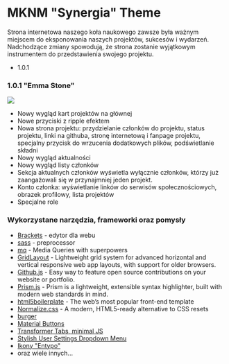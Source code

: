 MKNM "Synergia" Theme
=====================
Strona internetowa naszego koła naukowego zawsze była ważnym miejscem do eksponowania naszych projektów, sukcesów i wydarzeń. Nadchodzące zmiany spowodują, że strona zostanie wyjątkowym instrumentem do przedstawienia swojego projektu.

*   1.0.1

### 1.0.1 "Emma Stone"

![](http://gdurl.com/FJHi)

*   Nowy wygląd kart projektów na głównej
*   Nowe przyciski z ripple efektem
*   Nowa strona projektu: przydzielanie członków do projektu, status projektu, linki na githuba, stronę internetową i fanpage projektu, specjalny przycisk do wrzucenia dodatkowych plików, podświetlanie składni
* Nowy wygląd aktualności
*   Nowy wygląd listy członków
*   Sekcja aktualnych członków wyświetla wyłącznie członków, którzy już zaangażowali się w przynajmniej jeden projekt.
*   Konto członka: wyświetlanie linków do serwisów społecznościowych, obrazek profilowy, lista projektów
*   Specjalne role

### Wykorzystane narzędzia, frameworki oraz pomysły

*   [Brackets](http://brackets.io/) - edytor dla webu
*   [sass](http://sass-lang.com/) - preprocessor
*   [mq](https://github.com/sass-mq/sass-mq) - Media Queries with superpowers
*   [GridLayout](https://ghinda.net/gridlayout/) - Lightweight grid system for advanced horizontal and vertical responsive web app layouts, with support for older browsers.
*   [Github.js](http://akshaykumar6.github.io/github-js/) - Easy way to feature open source contributions on your website or portfolio.
*   [Prism.js](http://prismjs.com/index.html) - Prism is a lightweight, extensible syntax highlighter, built with modern web standards in mind.
*   [html5boilerplate](https://html5boilerplate.com/) - The web’s most popular front-end template
*   [Normalize.css](http://Normalize.css) - A modern, HTML5-ready alternative to CSS resets
*   [burger](http://codepen.io/lowercase/pen/AxIpD/)
*   [Material Buttons ](http://codepen.io/jreece/pen/myeJBN)
*   [Transformer Tabs, minimal JS ](http://codepen.io/Merri/pen/FAtDq)
*   [Stylish User Settings Dropdown Menu ](http://codepen.io/jakestuts/pen/nEFyw)
*   [Ikony "Entypo"](http://www.entypo.com/)
*   oraz wiele innych...
